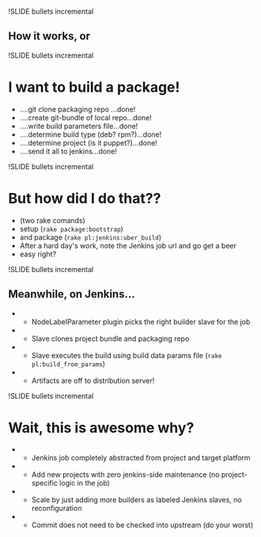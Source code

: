 !SLIDE bullets incremental
## How it works, or ##

!SLIDE bullets incremental
# I want to build a package!
* ....git clone packaging repo ...done!
* ....create git-bundle of local repo...done!
* ....write build parameters file...done!
* ....determine build type (deb? rpm?)...done!
* ....determine project (is it puppet?)...done!
* ....send it all to jenkins...done!

!SLIDE bullets incremental
# But how did I do that??
* (two rake comands)
* setup (`rake package:bootstrap`)
* and package (`rake pl:jenkins:uber_build`)
* After a hard day's work, note the Jenkins job url and go get a beer
* easy right?

!SLIDE bullets incremental
## Meanwhile, on Jenkins... ##
* * NodeLabelParameter plugin picks the right builder slave for the job
* * Slave clones project bundle and packaging repo
* * Slave executes the build using build data params file (`rake pl:build_from_params`)
* * Artifacts are off to distribution server!

!SLIDE bullets incremental
# Wait, this is awesome why? #

* * Jenkins job completely abstracted from project and target platform
* * Add new projects with zero jenkins-side maintenance (no project-specific logic in the job)
* * Scale by just adding more builders as labeled Jenkins slaves, no reconfiguration
* * Commit does not need to be checked into upstream (do your worst)
